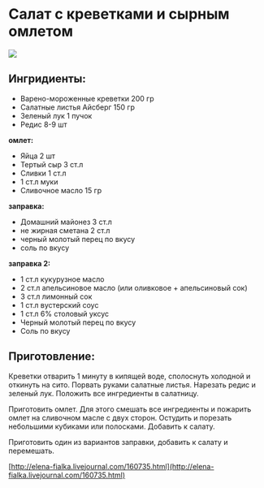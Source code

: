 # Салат с креветками и сырным омлетом

![](https://s-media-cache-ak0.pinimg.com/564x/14/d0/a7/14d0a73424199c9f231f3294fd303a66.jpg)

## Ингридиенты:

* Варено-мороженные креветки 200 гр
* Салатные листья Айсберг 150 гр
* Зеленый лук 1 пучок
* Редис 8-9 шт

**омлет:**

* Яйца 2 шт
* Тертый сыр 3 ст.л
* Сливки 1 ст.л
* 1 ст.л муки
* Сливочное масло 15 гр

**заправка:**

* Домашний майонез 3 ст.л
* не жирная сметана 2 ст.л 
* черный молотый перец по вкусу
* соль по вкусу

**заправка 2:**

* 1 ст.л кукурузное масло
* 2 ст.л апельсиновое масло \(или оливковое + апельсиновый сок\)
* 3 ст.л лимонный сок
* 1 ст.л вустерский соус
* 1 ст.л 6% столовый уксус
* Черный молотый перец по вкусу
* Соль по вкусу

## Приготовление:

Креветки отварить 1 минуту в кипящей воде, сполоснуть холодной и откинуть на сито. Порвать руками салатные листья. Нарезать редис и зеленый лук. Положить все ингредиенты в салатницу.

Приготовить омлет. Для этого смешать все ингредиенты и пожарить омлет на сливочном масле с двух сторон. Остудить и порезать небольшими кубиками или полосками. Добавить к салату.

Приготовить один из вариантов заправки, добавить к салату и перемешать.

[http://elena-fialka.livejournal.com/160735.html](http://elena-fialka.livejournal.com/160735.html)

